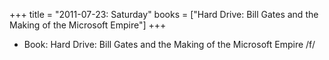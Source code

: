 +++
title = "2011-07-23: Saturday"
books = ["Hard Drive: Bill Gates and the Making of the Microsoft Empire"]
+++


* Book: Hard Drive: Bill Gates and the Making of the Microsoft Empire /f/
